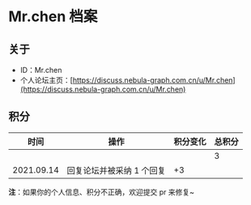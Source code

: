 # Mr.chen 档案

## 关于

- ID：Mr.chen
- 个人论坛主页：[https://discuss.nebula-graph.com.cn/u/Mr.chen](https://discuss.nebula-graph.com.cn/u/Mr.chen)

## 积分

| 时间 | 操作 | 积分变化 | 总积分  |
| --- | --- | --- | --- |
|  |  |  | 3 |
| 2021.09.14 | 回复论坛并被采纳 1 个回复 | +3 |  |

**注**：如果你的个人信息、积分不正确，欢迎提交 pr 来修复~